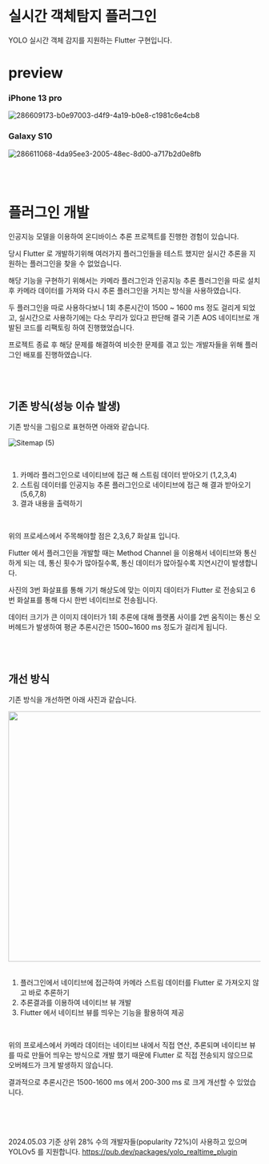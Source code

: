 # 실시간 객체탐지 플러그인
YOLO 실시간 객체 감지를 지원하는 Flutter 구현입니다.

# preview

### iPhone 13 pro
![286609173-b0e97003-d4f9-4a19-b0e8-c1981c6e4cb8](https://github.com/spring98/flutter-yolo-realtime-plugin/assets/92755385/ebfd05c5-3e93-4d7d-9d8d-11f0a07728d6)

### Galaxy S10
![286611068-4da95ee3-2005-48ec-8d00-a717b2d0e8fb](https://github.com/spring98/flutter-yolo-realtime-plugin/assets/92755385/f727551c-5d41-4e12-98ae-b8df0c745b62)

<br/>
<br/>

# 플러그인 개발
인공지능 모델을 이용하여 온디바이스 추론 프로젝트를 진행한 경험이 있습니다.

당시 Flutter 로 개발하기위해 여러가지 플러그인들을 테스트 했지만 실시간 추론을 지원하는 플러그인을 찾을 수 없었습니다. 

해당 기능을 구현하기 위해서는 카메라 플러그인과 인공지능 추론 플러그인을 따로 설치 후 카메라 데이터를 가져와 다시 추론 플러그인을 거치는 방식을 사용하였습니다. 

두 플러그인을 따로 사용하다보니 1회 추론시간이 1500 ~ 1600 ms 정도 걸리게 되었고, 실시간으로 사용하기에는 다소 무리가 있다고 판단해 결국 기존 AOS 네이티브로 개발된 코드를 리팩토링 하여 진행했었습니다.

프로젝트 종료 후 해당 문제를 해결하여 비슷한 문제를 겪고 있는 개발자들을 위해 플러그인 배포를 진행하였습니다.

<br/>
<br/>

## 기존 방식(성능 이슈 발생)
기존 방식을 그림으로 표현하면 아래와 같습니다.

![Sitemap (5)](https://github.com/spring98/flutter-yolo-realtime-plugin/assets/92755385/2a4cb729-b088-4bde-bbc2-a9849340d099)

<br/>

1. 카메라 플러그인으로 네이티브에 접근 해 스트림 데이터 받아오기 (1,2,3,4)
2. 스트림 데이터를 인공지능 추론 플러그인으로 네이티브에 접근 해 결과 받아오기 (5,6,7,8)
3. 결과 내용을 출력하기

<br/>

위의 프로세스에서 주목해야할 점은 2,3,6,7 화살표 입니다. 

Flutter 에서 플러그인을 개발할 때는 Method Channel 을 이용해서 네이티브와 통신하게 되는 데, 통신 횟수가 많아질수록, 통신 데이터가 많아질수록 지연시간이 발생합니다. 

사진의 3번 화살표를 통해 기기 해상도에 맞는 이미지 데이터가 Flutter 로 전송되고 6번 화살표를 통해 다시 한번 네이티브로 전송됩니다. 

데이터 크기가 큰 이미지 데이터가 1회 추론에 대해 플랫폼 사이를 2번 움직이는 통신 오버헤드가 발생하여 평균 추론시간은 1500~1600 ms 정도가 걸리게 됩니다.


<br/>
<br/>

## 개선 방식
기존 방식을 개선하면 아래 사진과 같습니다.

<img src="https://github.com/spring98/flutter-yolo-realtime-plugin/assets/92755385/13195ea6-f6d1-4c1b-8908-26f77ba9d1a2" width="800" height="500"/>


<br/>
<br/>

1. 플러그인에서 네이티브에 접근하여 카메라 스트림 데이터를 Flutter 로 가져오지 않고 바로 추론하기
2. 추론결과를 이용하여 네이티브 뷰 개발
3. Flutter 에서 네이티브 뷰를 띄우는 기능을 활용하여 제공
<br/>

위의 프로세스에서 카메라 데이터는 네이티브 내에서 직접 연산, 추론되며 네이티브 뷰를 따로 만들어 띄우는 방식으로 개발 했기 때문에 Flutter 로 직접 전송되지 않으므로 오버헤드가 크게 발생하지 않습니다. 

결과적으로 추론시간은 1500-1600 ms 에서 200-300 ms 로 크게 개선할 수 있었습니다.

<br/>
<br/>
<br/>

2024.05.03 기준 상위 28% 수의 개발자들(popularity 72%)이 사용하고 있으며 YOLOv5 를 지원합니다.
https://pub.dev/packages/yolo_realtime_plugin
